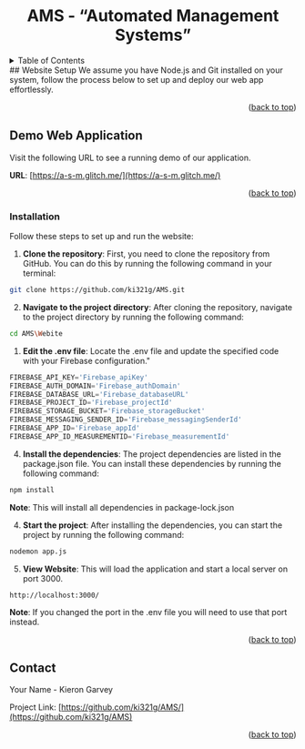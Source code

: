 <a name="readme-top"></a>
<!-- PROJECT SHIELDS -->
<!-- PROJECT LOGO -->
<div align="center">
  <h1 align="center">AMS - “Automated Management Systems”</h1>
<!--   <img src="readme/images/weathertop.png" alt="Logo">  -->
</div>
<!-- TABLE OF CONTENTS -->
<details>
  <summary>Table of Contents</summary>
  <ol>     
    <li><a href="#Website-Setup">Website Setup </a></li> 
    <li><a href="#Demo-Web-Application ">Demo Web Application </a></li>
    <li><a href="#installation">Installation</a></li>
    <li><a href="#contact">Contact</a></li>
  </ol>
</details>
<!-- Website Setup -->
## Website Setup 
We assume you have Node.js and Git installed on your system, follow the process below to set up and deploy our web app effortlessly.

<p align="right">(<a href="#readme-top">back to top</a>)</p>

<!-- Demo Web APP  -->
## Demo Web Application 
Visit the following URL to see a running demo of our application.

**URL**:
[https://a-s-m.glitch.me/](https://a-s-m.glitch.me/)

<p align="right">(<a href="#readme-top">back to top</a>)</p>

<!-- Installation -->
### Installation

Follow these steps to set up and run the website:

1. **Clone the repository**: First, you need to clone the repository from GitHub. You can do this by running the following command in your terminal:

```bash
git clone https://github.com/ki321g/AMS.git
``` 

2. **Navigate to the project directory**: After cloning the repository, navigate to the project directory by running the following command:

```bash
cd AMS\Webite
``` 

1. **Edit the .env file**:  Locate the .env file and update the specified code with your Firebase configuration."

```js
FIREBASE_API_KEY='Firebase_apiKey'
FIREBASE_AUTH_DOMAIN='Firebase_authDomain'
FIREBASE_DATABASE_URL='Firebase_databaseURL'
FIREBASE_PROJECT_ID='Firebase_projectId'
FIREBASE_STORAGE_BUCKET='Firebase_storageBucket'
FIREBASE_MESSAGING_SENDER_ID='Firebase_messagingSenderId'
FIREBASE_APP_ID='Firebase_appId'
FIREBASE_APP_ID_MEASUREMENTID='Firebase_measurementId'
```

4. **Install the dependencies**: The project dependencies are listed in the package.json file. You can install these dependencies by running the following command:

```bash
npm install
``` 
**Note**: This will install all dependencies in package-lock.json

4. **Start the project**: After installing the dependencies, you can start the project by running the following command:

```bash
nodemon app.js
``` 

5. **View Website**: This will load the application and start a local server on port 3000. 
  ```
  http://localhost:3000/
  ``` 

**Note**: If you changed the port in the .env file you will need to use that port instead.

<p align="right">(<a href="#readme-top">back to top</a>)</p>

<!-- CONTACT -->
## Contact
Your Name - Kieron Garvey

Project Link: [https://github.com/ki321g/AMS/](https://github.com/ki321g/AMS)

<p align="right">(<a href="#readme-top">back to top</a>)</p>




